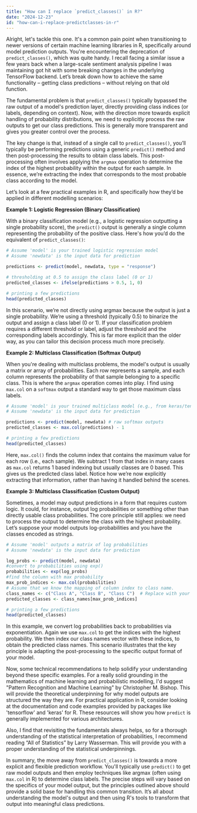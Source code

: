 ```yaml
---
title: "How can I replace `predict_classes()` in R?"
date: "2024-12-23"
id: "how-can-i-replace-predictclasses-in-r"
---
```


Alright, let's tackle this one. It's a common pain point when transitioning to newer versions of certain machine learning libraries in R, specifically around model prediction outputs. You're encountering the deprecation of `predict_classes()`, which was quite handy. I recall facing a similar issue a few years back when a large-scale sentiment analysis pipeline I was maintaining got hit with some breaking changes in the underlying TensorFlow backend. Let’s break down how to achieve the same functionality – getting class predictions – without relying on that old function.

The fundamental problem is that `predict_classes()` typically bypassed the raw output of a model's prediction layer, directly providing class indices (or labels, depending on context). Now, with the direction more towards explicit handling of probability distributions, we need to explicitly process the raw outputs to get our class predictions. This is generally more transparent and gives you greater control over the process.

The key change is that, instead of a single call to `predict_classes()`, you’ll typically be performing predictions using a generic `predict()` method and then post-processing the results to obtain class labels. This post-processing often involves applying the `argmax` operation to determine the index of the highest probability within the output for each sample. In essence, we’re extracting the index that corresponds to the most probable class according to the model.

Let’s look at a few practical examples in R, and specifically how they’d be applied in different modelling scenarios:

**Example 1: Logistic Regression (Binary Classification)**

With a binary classification model (e.g., a logistic regression outputting a single probability score), the `predict()` output is generally a single column representing the probability of the positive class. Here's how you’d do the equivalent of `predict_classes()`:

```r
# Assume 'model' is your trained logistic regression model
# Assume 'newdata' is the input data for prediction

predictions <- predict(model, newdata, type = "response")

# thresholding at 0.5 to assign the class label (0 or 1)
predicted_classes <- ifelse(predictions > 0.5, 1, 0)

# printing a few predictions
head(predicted_classes)
```

In this scenario, we’re not directly using argmax because the output is just a single probability. We’re using a threshold (typically 0.5) to binarize the output and assign a class label (0 or 1). If your classification problem requires a different threshold or label, adjust the threshold and the corresponding labels accordingly. This is far more explicit than the older way, as you can tailor this decision process much more precisely.

**Example 2: Multiclass Classification (Softmax Output)**

When you're dealing with multiclass problems, the model's output is usually a matrix or array of probabilities. Each row represents a sample, and each column represents the probability of that sample belonging to a specific class. This is where the `argmax` operation comes into play. I find using `max.col` on a `softmax` output a standard way to get those maximum class labels.

```r
# Assume 'model' is your trained multiclass model (e.g., from keras/tensorflow or other multi-class models)
# Assume 'newdata' is the input data for prediction

predictions <- predict(model, newdata) # raw softmax outputs
predicted_classes <- max.col(predictions) - 1

# printing a few predictions
head(predicted_classes)
```

Here, `max.col()` finds the column index that contains the maximum value for each row (i.e., each sample). We subtract 1 from that index in many cases as `max.col` returns 1 based indexing but usually classes are 0 based. This gives us the predicted class label. Notice how we’re now explicitly extracting that information, rather than having it handled behind the scenes.

**Example 3: Multiclass Classification (Custom Output)**

Sometimes, a model may output predictions in a form that requires custom logic. It could, for instance, output log probabilities or something other than directly usable class probabilities. The core principle still applies: we need to process the output to determine the class with the highest probability. Let’s suppose your model outputs log-probabilities and you have the classes encoded as strings.

```r
# Assume 'model' outputs a matrix of log probabilities
# Assume 'newdata' is the input data for prediction

log_probs <- predict(model, newdata)
#convert to probabilities using exp()
probabilities <- exp(log_probs)
#find the column with max probability
max_prob_indices <- max.col(probabilities)
# Assume that we know the mapping of column index to class name.
class_names <- c("Class A", "Class B", "Class C")  # Replace with your actual class labels
predicted_classes <- class_names[max_prob_indices]

# printing a few predictions
head(predicted_classes)
```

In this example, we convert log probabilities back to probabilities via exponentiation. Again we use `max.col` to get the indices with the highest probability. We then index our class names vector with these indices, to obtain the predicted class names. This scenario illustrates that the key principle is adapting the post-processing to the specific output format of your model.

Now, some technical recommendations to help solidify your understanding beyond these specific examples. For a really solid grounding in the mathematics of machine learning and probabilistic modelling, I'd suggest "Pattern Recognition and Machine Learning" by Christopher M. Bishop. This will provide the theoretical underpinning for why model outputs are structured the way they are. For practical application in R, consider looking at the documentation and code examples provided by packages like 'tensorflow' and 'keras' for R. These resources will show you how `predict` is generally implemented for various architectures.

Also, I find that revisiting the fundamentals always helps, so for a thorough understanding of the statistical interpretation of probabilities, I recommend reading “All of Statistics” by Larry Wasserman. This will provide you with a proper understanding of the statistical underpinnings.

In summary, the move away from `predict_classes()` is towards a more explicit and flexible prediction workflow. You'll typically use `predict()` to get raw model outputs and then employ techniques like argmax (often using `max.col` in R) to determine class labels. The precise steps will vary based on the specifics of your model output, but the principles outlined above should provide a solid base for handling this common transition. It’s all about understanding the model's output and then using R's tools to transform that output into meaningful class predictions.
